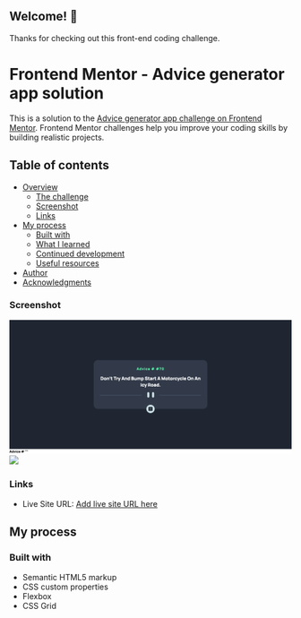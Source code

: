 
## Welcome! 👋

Thanks for checking out this front-end coding challenge.
# Frontend Mentor - Advice generator app solution

This is a solution to the [Advice generator app challenge on Frontend Mentor](https://www.frontendmentor.io/challenges/advice-generator-app-QdUG-13db). Frontend Mentor challenges help you improve your coding skills by building realistic projects.

## Table of contents

- [Overview](#overview)
  - [The challenge](#the-challenge)
  - [Screenshot](#screenshot)
  - [Links](#links)
- [My process](#my-process)
  - [Built with](#built-with)
  - [What I learned](#what-i-learned)
  - [Continued development](#continued-development)
  - [Useful resources](#useful-resources)
- [Author](#author)
- [Acknowledgments](#acknowledgments)

### Screenshot

![](./images/Screenshot-desktop.png)
![](./images/Screenshot-mobile.png.png)

### Links

- Live Site URL: [Add live site URL here](https://alexanderwiklow.github.io/Advice-Generator/)

## My process

### Built with

- Semantic HTML5 markup
- CSS custom properties
- Flexbox
- CSS Grid